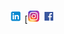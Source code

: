  [![LinkedIn][1.2]][1]
 [[![Instagram][2.2]][2]
 [![Facebook][3.2]][3]

<!-- Icons -->

[1.2]: linkedin.png (LinkedIn icon)
[2.2]: instagram.png (Instagram icon)
[3.2]: facebook.png (Facebook icon)


<!-- Links to my social media accounts -->

[1]: https://www.linkedin.com/in/alexpeev9
[2]: https://www.instagram.com/alexpeev9
[3]: https://www.facebook.com/alex.peev.1